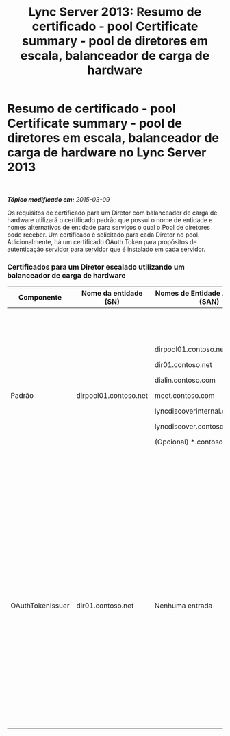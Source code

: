 ﻿---
title: 'Lync Server 2013: Resumo de certificado - pool Certificate summary - pool de diretores em escala, balanceador de carga de hardware'
TOCTitle: Resumo de certificado - pool Certificate summary - pool de diretores em escala, balanceador de carga de hardware
ms:assetid: 45940add-8027-418d-b79a-9033b494762f
ms:mtpsurl: https://technet.microsoft.com/pt-br/library/JJ204846(v=OCS.15)
ms:contentKeyID: 49306581
ms.date: 05/19/2016
mtps_version: v=OCS.15
ms.translationtype: HT
---

# Resumo de certificado - pool Certificate summary - pool de diretores em escala, balanceador de carga de hardware no Lync Server 2013

 

_**Tópico modificado em:** 2015-03-09_

Os requisitos de certificado para um Diretor com balanceador de carga de hardware utilizará o certificado padrão que possui o nome de entidade e nomes alternativos de entidade para serviços o qual o Pool de diretores pode receber. Um certificado é solicitado para cada Diretor no pool. Adicionalmente, há um certificado OAuth Token para propósitos de autenticação servidor para servidor que é instalado em cada servidor.

### Certificados para um Diretor escalado utilizando um balanceador de carga de hardware

<table>
<colgroup>
<col style="width: 25%" />
<col style="width: 25%" />
<col style="width: 25%" />
<col style="width: 25%" />
</colgroup>
<thead>
<tr class="header">
<th>Componente</th>
<th>Nome da entidade (SN)</th>
<th>Nomes de Entidade Alternativos (SAN)</th>
<th>Comentários</th>
</tr>
</thead>
<tbody>
<tr class="odd">
<td><p>Padrão</p></td>
<td><p>dirpool01.contoso.net</p></td>
<td><p>dirpool01.contoso.net</p>
<p>dir01.contoso.net</p>
<p>dialin.contoso.com</p>
<p>meet.contoso.com</p>
<p>lyncdiscoverinternal.contoso.com</p>
<p>lyncdiscover.contoso.com</p>
<p>(Opcional) *.contoso.com</p></td>
<td><p>Certificados Diretor podem ser solicitados de uma Autoridade de Certificação (CA) interna ou uma CA pública.</p>
<p>O Diretor responde a solicitações do proxy reverso no perímetro ou do Servidor de Borda.</p>
<p>Ou, uma entrada curinga para os URLs simples</p></td>
</tr>
<tr class="even">
<td><p>OAuthTokenIssuer</p></td>
<td><p>dir01.contoso.net</p></td>
<td><p>Nenhuma entrada</p></td>
<td>

> [!IMPORTANT]  
> Observe que o comprimento mínimo de chave é 1024, mas você pode receber um aviso de que o comprimento de chave mínimo recomendado é 2048 bits.

<p>O certificado OAuthTokenIssuer é um certificado para o fim único de autenticar servidores em um ambiente de grande escala e pode ser solicitado de um CA interno ou público. O certificado é exigido.</p></td>
</tr>
</tbody>
</table>

